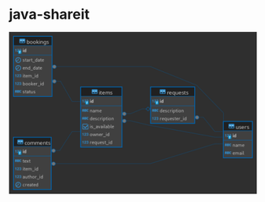 # java-shareit

![ShareIt_ER_Diagramm](https://github.com/JabaHott/java-shareit/blob/add-bookings/shareitER.png)
